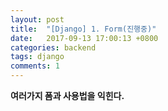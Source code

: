 ```yaml
---
layout: post
title:  "[Django] 1. Form(진행중)"
date:   2017-09-13 17:00:13 +0800
categories: backend
tags: django
comments: 1
---
```

**여러가지 폼과 사용법을 익힌다.**
